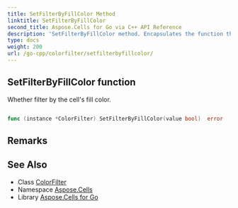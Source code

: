 ```yaml
---
title: SetFilterByFillColor Method 
linktitle: SetFilterByFillColor
second_title: Aspose.Cells for Go via C++ API Reference
description: 'SetFilterByFillColor method. Encapsulates the function that represents setfilterbyfillcolor in Go.'
type: docs
weight: 200
url: /go-cpp/colorfilter/setfilterbyfillcolor/
---
```


## SetFilterByFillColor function

Whether filter by the cell's fill color.

```go

func (instance *ColorFilter) SetFilterByFillColor(value bool)  error

```

## Remarks


## See Also

* Class [ColorFilter](../)
* Namespace [Aspose.Cells](../../)
* Library [Aspose.Cells for Go](../../../)
